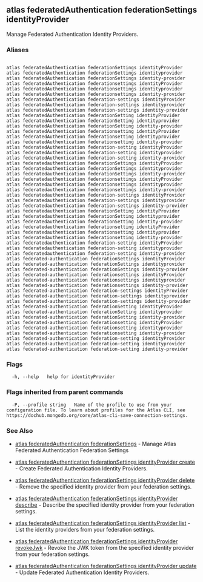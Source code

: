 ## atlas federatedAuthentication federationSettings identityProvider

Manage Federated Authentication Identity Providers.




### Aliases
```

atlas federatedAuthentication federationSettings identityProvider
atlas federatedAuthentication federationSettings identityprovider
atlas federatedAuthentication federationSettings identity-provider
atlas federatedAuthentication federationsettings identityProvider
atlas federatedAuthentication federationsettings identityprovider
atlas federatedAuthentication federationsettings identity-provider
atlas federatedAuthentication federation-settings identityProvider
atlas federatedAuthentication federation-settings identityprovider
atlas federatedAuthentication federation-settings identity-provider
atlas federatedAuthentication federationSetting identityProvider
atlas federatedAuthentication federationSetting identityprovider
atlas federatedAuthentication federationSetting identity-provider
atlas federatedAuthentication federationsetting identityProvider
atlas federatedAuthentication federationsetting identityprovider
atlas federatedAuthentication federationsetting identity-provider
atlas federatedAuthentication federation-setting identityProvider
atlas federatedAuthentication federation-setting identityprovider
atlas federatedAuthentication federation-setting identity-provider
atlas federatedauthentication federationSettings identityProvider
atlas federatedauthentication federationSettings identityprovider
atlas federatedauthentication federationSettings identity-provider
atlas federatedauthentication federationsettings identityProvider
atlas federatedauthentication federationsettings identityprovider
atlas federatedauthentication federationsettings identity-provider
atlas federatedauthentication federation-settings identityProvider
atlas federatedauthentication federation-settings identityprovider
atlas federatedauthentication federation-settings identity-provider
atlas federatedauthentication federationSetting identityProvider
atlas federatedauthentication federationSetting identityprovider
atlas federatedauthentication federationSetting identity-provider
atlas federatedauthentication federationsetting identityProvider
atlas federatedauthentication federationsetting identityprovider
atlas federatedauthentication federationsetting identity-provider
atlas federatedauthentication federation-setting identityProvider
atlas federatedauthentication federation-setting identityprovider
atlas federatedauthentication federation-setting identity-provider
atlas federated-authentication federationSettings identityProvider
atlas federated-authentication federationSettings identityprovider
atlas federated-authentication federationSettings identity-provider
atlas federated-authentication federationsettings identityProvider
atlas federated-authentication federationsettings identityprovider
atlas federated-authentication federationsettings identity-provider
atlas federated-authentication federation-settings identityProvider
atlas federated-authentication federation-settings identityprovider
atlas federated-authentication federation-settings identity-provider
atlas federated-authentication federationSetting identityProvider
atlas federated-authentication federationSetting identityprovider
atlas federated-authentication federationSetting identity-provider
atlas federated-authentication federationsetting identityProvider
atlas federated-authentication federationsetting identityprovider
atlas federated-authentication federationsetting identity-provider
atlas federated-authentication federation-setting identityProvider
atlas federated-authentication federation-setting identityprovider
atlas federated-authentication federation-setting identity-provider
```



### Flags

```
  -h, --help   help for identityProvider

```


### Flags inherited from parent commands

```
  -P, --profile string   Name of the profile to use from your configuration file. To learn about profiles for the Atlas CLI, see https://dochub.mongodb.org/core/atlas-cli-save-connection-settings.

```

### See Also


* [atlas federatedAuthentication federationSettings](atlas_federatedAuthentication_federationSettings.md)	- Manage Atlas Federated Authentication Federation Settings

* [atlas federatedAuthentication federationSettings identityProvider create](atlas_federatedAuthentication_federationSettings_identityProvider_create.md)	- Create Federated Authentication Identity Providers.

* [atlas federatedAuthentication federationSettings identityProvider delete](atlas_federatedAuthentication_federationSettings_identityProvider_delete.md)	- Remove the specified identity provider from your federation settings.

* [atlas federatedAuthentication federationSettings identityProvider describe](atlas_federatedAuthentication_federationSettings_identityProvider_describe.md)	- Describe the specified identity provider from your federation settings.

* [atlas federatedAuthentication federationSettings identityProvider list](atlas_federatedAuthentication_federationSettings_identityProvider_list.md)	- List the identity providers from your federation settings.

* [atlas federatedAuthentication federationSettings identityProvider revokeJwk](atlas_federatedAuthentication_federationSettings_identityProvider_revokeJwk.md)	- Revoke the JWK token from the specified identity provider from your federation settings.

* [atlas federatedAuthentication federationSettings identityProvider update](atlas_federatedAuthentication_federationSettings_identityProvider_update.md)	- Update Federated Authentication Identity Providers.



